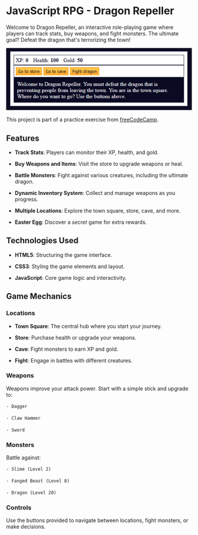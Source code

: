 # JavaScript RPG - Dragon Repeller

Welcome to Dragon Repeller, an interactive role-playing game where players can track stats, buy weapons, and fight monsters. The ultimate goal? Defeat the dragon that's terrorizing the town!

![appearance](./appearance.png)

This project is part of a practice exercise from [freeCodeCamp](https://www.freecodecamp.org/learn/javascript-algorithms-and-data-structures-v8/#learn-basic-javascript-by-building-a-role-playing-game).

## Features

- **Track Stats**: Players can monitor their XP, health, and gold.

- **Buy Weapons and Items**: Visit the store to upgrade weapons or heal.

- **Battle Monsters**: Fight against various creatures, including the ultimate dragon.

- **Dynamic Inventory System**: Collect and manage weapons as you progress.

- **Multiple Locations**: Explore the town square, store, cave, and more.

- **Easter Egg**: Discover a *secret* game for extra rewards.

## Technologies Used

- **HTML5**: Structuring the game interface.

- **CSS3**: Styling the game elements and layout.

- **JavaScript**: Core game logic and interactivity.


## Game Mechanics

### Locations

- **Town Square**: The central hub where you start your journey.

- **Store**: Purchase health or upgrade your weapons.

- **Cave**: Fight monsters to earn XP and gold.

- **Fight**: Engage in battles with different creatures.

### Weapons

Weapons improve your attack power. Start with a simple stick and upgrade to:

    - Dagger

    - Claw Hammer

    - Sword

### Monsters

Battle against:

    - Slime (Level 2)

    - Fanged Beast (Level 8)

    - Dragon (Level 20)

### Controls

Use the buttons provided to navigate between locations, fight monsters, or make decisions.
